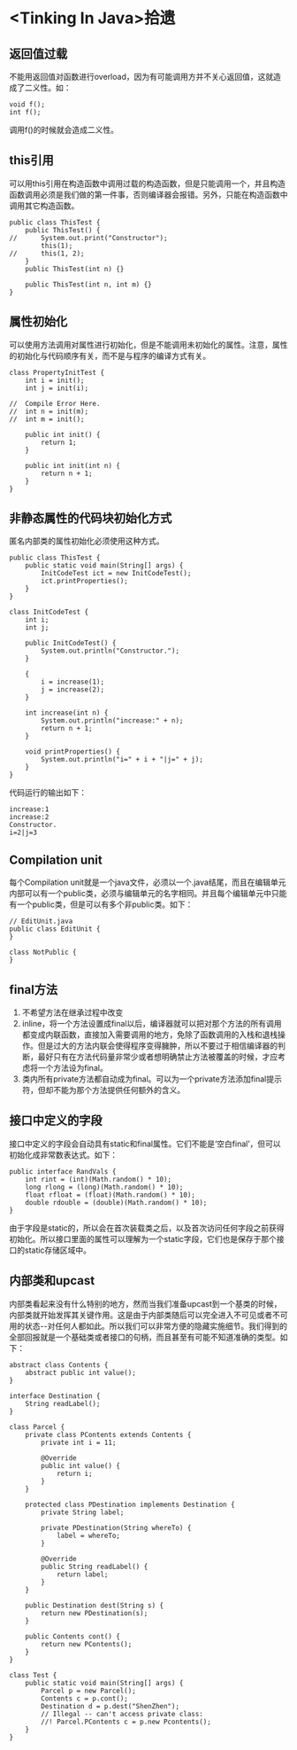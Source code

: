 # &lt;Tinking In Java>拾遗

## 返回值过载
不能用返回值对函数进行overload，因为有可能调用方并不关心返回值，这就造成了二义性。如：
```
void f();
int f();
```
调用f()的时候就会造成二义性。

## this引用
可以用this引用在构造函数中调用过载的构造函数，但是只能调用一个，并且构造函数调用必须是我们做的第一件事，否则编译器会报错。另外，只能在构造函数中调用其它构造函数。
```
public class ThisTest {
	public ThisTest() {
//		System.out.print("Constructor");
		this(1);
//		this(1, 2);
	}
	public ThisTest(int n) {}

	public ThisTest(int n, int m) {}
}
```

## 属性初始化
可以使用方法调用对属性进行初始化，但是不能调用未初始化的属性。注意，属性的初始化与代码顺序有关，而不是与程序的编译方式有关。
```
class PropertyInitTest {
	int i = init();
	int j = init(i);

//  Compile Error Here.
//	int n = init(m);
//	int m = init();

	public int init() {
		return 1;
	}

	public int init(int n) {
		return n + 1;
	}
}
```

## 非静态属性的代码块初始化方式
匿名内部类的属性初始化必须使用这种方式。
```
public class ThisTest {
	public static void main(String[] args) {
		InitCodeTest ict = new InitCodeTest();
		ict.printProperties();
	}
}

class InitCodeTest {
	int i;
	int j;

	public InitCodeTest() {
		System.out.println("Constructor.");
	}

	{
		i = increase(1);
		j = increase(2);
	}

	int increase(int n) {
		System.out.println("increase:" + n);
		return n + 1;
	}

	void printProperties() {
		System.out.println("i=" + i + "|j=" + j);
	}
}
```
代码运行的输出如下：
```
increase:1
increase:2
Constructor.
i=2|j=3
```

## Compilation unit
每个Compilation unit就是一个java文件，必须以一个.java结尾，而且在编辑单元内部可以有一个public类，必须与编辑单元的名字相同。并且每个编辑单元中只能有一个public类，但是可以有多个非public类。如下：
```
// EditUnit.java
public class EditUnit {
}

class NotPublic {
}
```

## final方法
1. 不希望方法在继承过程中改变
2. inline，将一个方法设置成final以后，编译器就可以把对那个方法的所有调用都变成内联函数，直接加入需要调用的地方，免除了函数调用的入栈和退栈操作。但是过大的方法内联会使得程序变得臃肿，所以不要过于相信编译器的判断，最好只有在方法代码量非常少或者想明确禁止方法被覆盖的时候，才应考虑将一个方法设为final。
3. 类内所有private方法都自动成为final。可以为一个private方法添加final提示符，但却不能为那个方法提供任何额外的含义。

## 接口中定义的字段
接口中定义的字段会自动具有static和final属性。它们不能是‘空白final’，但可以初始化成非常数表达式。如下：
```
public interface RandVals {
	int rint = (int)(Math.random() * 10);
	long rlong = (long)(Math.random() * 10);
	float rfloat = (float)(Math.random() * 10);
	double rdouble = (double)(Math.random() * 10);
}
```
由于字段是static的，所以会在首次装载类之后，以及首次访问任何字段之前获得初始化。所以接口里面的属性可以理解为一个static字段，它们也是保存于那个接口的static存储区域中。

## 内部类和upcast
内部类看起来没有什么特别的地方，然而当我们准备upcast到一个基类的时候，内部类就开始发挥其关键作用。这是由于内部类随后可以完全进入不可见或者不可用的状态--对任何人都如此。所以我们可以非常方便的隐藏实施细节。我们得到的全部回报就是一个基础类或者接口的句柄，而且甚至有可能不知道准确的类型。如下：
```
abstract class Contents {
	abstract public int value();
}

interface Destination {
	String readLabel();
}

class Parcel {
	private class PContents extends Contents {
		private int i = 11;

		@Override
		public int value() {
			return i;
		}
	}

	protected class PDestination implements Destination {
		private String label;

		private PDestination(String whereTo) {
			label = whereTo;
		}

		@Override
		public String readLabel() {
			return label;
		}
	}

	public Destination dest(String s) {
		return new PDestination(s);
	}

	public Contents cont() {
		return new PContents();
	}
}

class Test {
	public static void main(String[] args) {
		Parcel p = new Parcel();
		Contents c = p.cont();
		Destination d = p.dest("ShenZhen");
		// Illegal -- can't access private class:
		//! Parcel.PContents c = p.new Pcontents();
	}
}
```